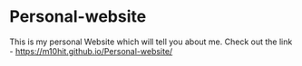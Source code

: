 # Personal-website

This is my personal Website which will tell you about me. Check out the link - https://m10hit.github.io/Personal-website/
